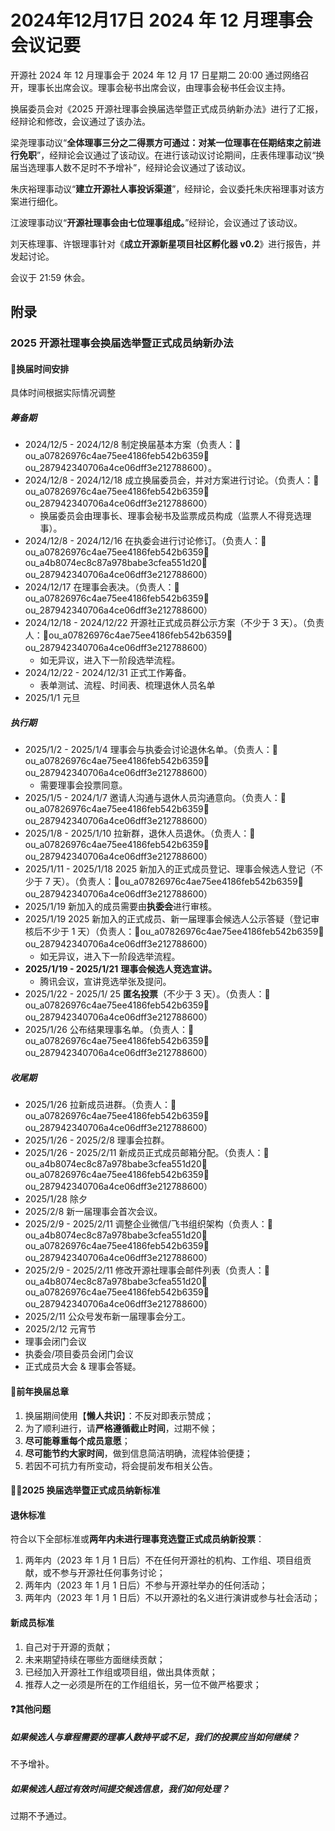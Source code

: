 # 2024年12月17日 2024 年 12 月理事会会议记要

开源社 2024 年 12 月理事会于 2024 年 12 月 17 日星期二 20:00 通过网络召开，理事长出席会议。理事会秘书出席会议，由理事会秘书任会议主持。

换届委员会对《2025 开源社理事会换届选举暨正式成员纳新办法》进行了汇报，经辩论和修改，会议通过了该办法。

梁尧理事动议“**全体理事三分之二得票方可通过：对某一位理事在任期结束之前进行免职**”，经辩论会议通过了该动议。在进行该动议讨论期间，庄表伟理事动议“换届当选理事人数不足时不予增补”，经辩论会议通过了该动议。

朱庆裕理事动议“**建立开源社人事投诉渠道**”，经辩论，会议委托朱庆裕理事对该方案进行细化。

江波理事动议“**开源社理事会由七位理事组成。**”经辩论，会议通过了该动议。

刘天栋理事、许银理事针对《**成立开源新星项目社区孵化器 v0.2**》进行报告，并发起讨论。

会议于 21:59 休会。

## 附录

### 2025 开源社理事会换届选举暨正式成员纳新办法

#### 📅换届时间安排

具体时间根据实际情况调整

##### 筹备期

- 2024/12/5 - 2024/12/8 制定换届基本方案（负责人：👤ou_a07826976c4ae75ee4186feb542b6359👤ou_287942340706a4ce06dff3e212788600）。
- 2024/12/8 - 2024/12/18 成立换届委员会，并对方案进行讨论。（负责人：👤ou_a07826976c4ae75ee4186feb542b6359👤ou_287942340706a4ce06dff3e212788600）
    - 换届委员会由理事长、理事会秘书及监票成员构成（监票人不得竞选理事）。
- 2024/12/8 - 2024/12/16 在执委会进行讨论修订。（负责人：👤ou_a07826976c4ae75ee4186feb542b6359👤ou_a4b8074ec8c87a978babe3cfea551d20👤ou_287942340706a4ce06dff3e212788600）
- 2024/12/17 在理事会表决。（负责人：👤ou_a07826976c4ae75ee4186feb542b6359👤ou_287942340706a4ce06dff3e212788600）
- 2024/12/18 - 2024/12/22 开源社正式成员群公示方案（不少于 3 天）。（负责人：👤ou_a07826976c4ae75ee4186feb542b6359👤ou_287942340706a4ce06dff3e212788600）
    - 如无异议，进入下一阶段选举流程。
- 2024/12/22 - 2024/12/31 正式工作筹备。
    - 表单测试、流程、时间表、梳理退休人员名单
- 2025/1/1 元旦

##### 执行期

- 2025/1/2 - 2025/1/4 理事会与执委会讨论退休名单。（负责人：👤ou_a07826976c4ae75ee4186feb542b6359👤ou_287942340706a4ce06dff3e212788600）
    - 需要理事会投票同意。
- 2025/1/5 - 2024/1/7 邀请人沟通与退休人员沟通意向。（负责人：👤ou_a07826976c4ae75ee4186feb542b6359👤ou_287942340706a4ce06dff3e212788600）
- 2025/1/8 - 2025/1/10 拉新群，退休人员退休。（负责人：👤ou_a07826976c4ae75ee4186feb542b6359👤ou_287942340706a4ce06dff3e212788600）
- 2025/1/11 - 2025/1/18 2025 新加入的正式成员登记、理事会候选人登记（不少于 7 天）。（负责人：👤ou_a07826976c4ae75ee4186feb542b6359👤ou_287942340706a4ce06dff3e212788600）
- 2025/1/19 新加入的成员需要由**执委会**进行审核。
- 2025/1/19 2025 新加入的正式成员、新一届理事会候选人公示答疑（登记审核后不少于 1 天）（负责人：👤ou_a07826976c4ae75ee4186feb542b6359👤ou_287942340706a4ce06dff3e212788600）
    - 如无异议，进入下一阶段选举流程。
- **2025/1/19 - 2025/1/21** **理事会候选人竞选宣讲。**
    - 腾讯会议，宣讲竞选举张及提问。
- 2025/1/22 - 2025/1/ 25 **匿名投票**（不少于 3 天）。（负责人：👤ou_a07826976c4ae75ee4186feb542b6359👤ou_287942340706a4ce06dff3e212788600）
- 2025/1/26 公布结果理事名单。（负责人：👤ou_a07826976c4ae75ee4186feb542b6359👤ou_287942340706a4ce06dff3e212788600）

##### 收尾期

- 2025/1/26 拉新成员进群。（负责人：👤ou_a07826976c4ae75ee4186feb542b6359👤ou_287942340706a4ce06dff3e212788600）
- 2025/1/26 - 2025/2/8 理事会拉群。
- 2025/1/26 - 2025/2/11 新成员正式成员邮箱分配。（负责人：👤ou_a4b8074ec8c87a978babe3cfea551d20👤ou_a07826976c4ae75ee4186feb542b6359👤ou_287942340706a4ce06dff3e212788600）
- 2025/1/28 除夕
- 2025/2/8 新一届理事会首次会议。
- 2025/2/9 - 2025/2/11 调整企业微信/飞书组织架构（负责人：👤ou_a4b8074ec8c87a978babe3cfea551d20👤ou_a07826976c4ae75ee4186feb542b6359👤ou_287942340706a4ce06dff3e212788600）
- 2025/2/9 - 2025/2/11 修改开源社理事会邮件列表（负责人：👤ou_a4b8074ec8c87a978babe3cfea551d20👤ou_a07826976c4ae75ee4186feb542b6359👤ou_287942340706a4ce06dff3e212788600）
- 2025/2/11 公众号发布新一届理事会分工。
- 2025/2/12 元宵节
- 理事会闭门会议
- 执委会/项目委员会闭门会议
- 正式成员大会 & 理事会答疑。

#### 📍前年换届总章

1.  换届期间使用【**懒人共识**】：不反对即表示赞成；
2.  为了顺利进行，请**严格遵循截止时间**，过期不候；
3.  **尽可能尊重每个成员意愿**；
4.  **尽可能节约大家时间**，做到信息简洁明确，流程体验便捷；
5.  若因不可抗力有所变动，将会提前发布相关公告。

#### 🧑‍🦳2025 换届选举暨正式成员纳新标准

#### 退休标准

符合以下全部标准或**两年内未进行理事竞选暨正式成员纳新投票**：

1.  两年内（2023 年 1 月 1 日后）不在任何开源社的机构、工作组、项目组贡献，或不参与开源社任何事务讨论；
2.  两年内（2023 年 1 月 1 日后）不参与开源社举办的任何活动；
3.  两年内（2023 年 1 月 1 日后）不以开源社的名义进行演讲或参与社会活动；

#### 新成员标准

1.  自己对于开源的贡献；
2.  未来期望持续在哪些方面继续贡献；
3.  已经加入开源社工作组或项目组，做出具体贡献；
4.  推荐人之一必须是所在的工作组组长，另一位不做严格要求；

#### ❓其他问题

##### 如果候选人与章程需要的理事人数持平或**不足**，我们的投票应当如何继续？

不予增补。

##### 如果候选人超过有效时间提交候选信息，我们如何处理？

过期不予通过。